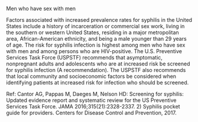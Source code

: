 Men who have sex with men

Factors associated with increased prevalence rates for syphilis in the United States include a history of incarceration or commercial sex work, living in the southern or western United States, residing in a major metropolitan area, African-American ethnicity, and being a male younger than 29 years of age. The risk for syphilis infection is highest among men who have sex with men and among persons who are HIV-positive.
The U.S. Preventive Services Task Force (USPSTF) recommends that asymptomatic, nonpregnant adults and adolescents who are at increased risk be screened for syphilis infection (A recommendation). The USPSTF also recommends that local community and socioeconomic factors be considered when identifying patients at increased risk for infection who should be screened.

Ref: Cantor AG, Pappas M, Daeges M, Nelson HD: Screening for syphilis: Updated evidence report and systematic review for the US Preventive Services Task Force. JAMA 2016;315(21):2328-2337.  2) Syphilis pocket guide for providers. Centers for Disease Control and Prevention, 2017.
